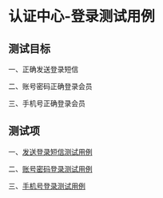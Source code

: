 # 认证中心-登录测试用例

## 测试目标

一、正确发送登录短信

二、账号密码正确登录会员

三、手机号正确登录会员

## 测试项

一、[发送登录短信测试用例](ce-shi-yong-li/ren-zheng-zhong-xin-ce-shi-yong-li/deng-lu-ce-shi-yong-li/login-fa-duan-xin-ce-shi-yong-li.md)

二、[账号密码登录测试用例](ce-shi-yong-li/ren-zheng-zhong-xin-ce-shi-yong-li/deng-lu-ce-shi-yong-li/login-ce-shi-yong-li.md)

三、[手机号登录测试用例](ce-shi-yong-li/ren-zheng-zhong-xin-ce-shi-yong-li/deng-lu-ce-shi-yong-li//mobile-login-ce-shi-yong-li.md)